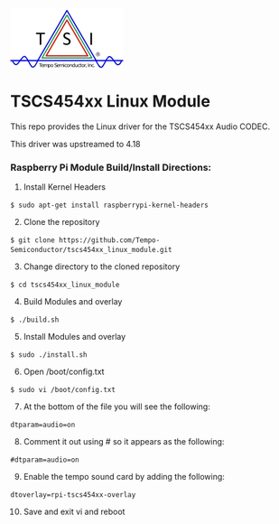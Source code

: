![Tempo Logo](https://github.com/Tempo-Semiconductor/tempo_res/blob/master/tempo.png)

# TSCS454xx Linux Module

This repo provides the Linux driver for the TSCS454xx Audio CODEC.

This driver was upstreamed to 4.18

### Raspberry Pi Module Build/Install Directions:

1. Install Kernel Headers

`$ sudo apt-get install raspberrypi-kernel-headers`

2. Clone the repository

`$ git clone https://github.com/Tempo-Semiconductor/tscs454xx_linux_module.git`

3. Change directory to the cloned repository 

`$ cd tscs454xx_linux_module`

4. Build Modules and overlay

`$ ./build.sh`

5. Install Modules and overlay

`$ sudo ./install.sh`

6. Open /boot/config.txt

`$ sudo vi /boot/config.txt`

7. At the bottom of the file you will see the following:

`dtparam=audio=on`

8. Comment it out using # so it appears as the following:

`#dtparam=audio=on`

9. Enable the tempo sound card by adding the following:

`dtoverlay=rpi-tscs454xx-overlay`

10. Save and exit vi and reboot
